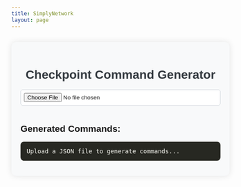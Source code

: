 ```yaml
---
title: SimplyNetwork
layout: page
---
```


  <style>
    .checkpoint-generator {
      font-family: 'Arial', sans-serif;
      background-color: #f8f9fa;
      padding: 1.5em;
      max-width: 800px;
      margin: 2em auto;
      border-radius: 10px;
      box-shadow: 0 0 15px rgba(0, 0, 0, 0.1);
    }

    .checkpoint-generator h1 {
      text-align: center;
      color: #343a40;
    }

    .checkpoint-generator input[type="file"] {
      width: 100%;
      margin-bottom: 1em;
      padding: 0.5em;
      border: 1px solid #ced4da;
      border-radius: 5px;
      background-color: #fff;
    }

    .checkpoint-generator button {
      background-color: #007bff;
      color: #fff;
      padding: 0.5em 1em;
      border: none;
      border-radius: 5px;
      cursor: pointer;
      margin-bottom: 1em;
      display: inline-block;
    }

    .checkpoint-generator button:hover {
      background-color: #0056b3;
    }

    .checkpoint-generator .code-container {
      position: relative;
      margin-top: 1em;
      text-align: left;
    }

    .checkpoint-generator pre {
      background-color: #272822;
      color: #f8f8f2;
      padding: 1em;
      overflow-x: auto;
      border-radius: 8px;
      max-height: 400px;
      white-space: pre-wrap;
    }

    .checkpoint-generator .copy-btn {
      position: absolute;
      top: 0.5em;
      right: 0.5em;
      background-color: #28a745;
      color: #fff;
      border: none;
      padding: 0.5em;
      border-radius: 5px;
      cursor: pointer;
      font-size: 0.9em;
    }

    .checkpoint-generator .copy-btn:hover {
      background-color: #218838;
    }
  </style>

<div class="checkpoint-generator">
    <h1>Checkpoint Command Generator</h1>
    <input type="file" id="fileInput" accept=".json">
    <button id="downloadBtn" style="display: none;">Download mcfunction File</button>
    <h2>Generated Commands:</h2>
    <div class="code-container">
      <button class="copy-btn" id="copyBtn" style="display: none;">Copy Code</button>
      <pre id="output">Upload a JSON file to generate commands...</pre>
    </div>
</div>

  <script>
    document.getElementById('fileInput').addEventListener('change', handleFileUpload);
    const copyBtn = document.getElementById('copyBtn');

    function handleFileUpload(event) {
      const file = event.target.files[0];
      if (file) {
        const reader = new FileReader();
        reader.onload = function(e) {
          try {
            const json = JSON.parse(e.target.result);
            const commands = generateCommands(json);
            document.getElementById('output').textContent = commands;
            document.getElementById('downloadBtn').style.display = 'inline-block';
            copyBtn.style.display = 'inline-block';
            document.getElementById('downloadBtn').onclick = () => downloadFile(commands);
          } catch (error) {
            alert('Invalid JSON file!');
          }
        };
        reader.readAsText(file);
      }
    }

    function generateCommands(data) {
      let result = '';
      data.forEach(entry => {
        const number = entry.number;
        const [x, y, z] = entry.coordinates.split(' ');
        const coords = `${x} ${y} ${z}`;
        result += `#Checkpoint ${number}\n`;
        result += `execute as @a[tag=parkourCheckpoint${number},scores={parkour_checkpoints=!${number}}] at @s[x=${x},y=${y},z=${z},dy=0] run playsound note.pling @s ^ ^1 ^1 1 2\n`;
        result += `execute as @a[tag=parkourCheckpoint${number},scores={parkour_checkpoints=!${number}}] at @s[x=${x},y=${y},z=${z},dy=0] run title @s actionbar §aCheckpoint #${number}\n`;
        result += `execute as @a[tag=parkourCheckpoint${number},scores={parkour_checkpoints=!${number}}] at @s[x=${x},y=${y},z=${z},dy=0] run scoreboard players set @s parkour_checkpoints ${number}\n\n`;

        result += `execute as @a[tag=!parkourCheckpoint${number}] at @s[tag=!hasRestartParkour,x=${x},y=${y},z=${z},dy=0] run playsound random.toast @s ^ ^1 ^1 1 2\n`;
        result += `execute as @a[tag=!parkourCheckpoint${number}] at @s[tag=!hasRestartParkour,x=${x},y=${y},z=${z},dy=0] run particle minecraft:totem_particle ~ ~1 ~\n`;
        result += `execute as @a[tag=!parkourCheckpoint${number}] at @s[tag=!hasRestartParkour,x=${x},y=${y},z=${z},dy=0] run title @s actionbar §aCheckpoint #${number} §8[§7+10xp§8]\n`;
        result += `execute as @a[tag=!parkourCheckpoint${number}] at @s[tag=!hasRestartParkour,x=${x},y=${y},z=${z},dy=0] run scoreboard players set @s parkour_checkpoints ${number}\n`;
        result += `execute as @a[tag=!parkourCheckpoint${number}] at @s[tag=!hasRestartParkour,x=${x},y=${y},z=${z},dy=0] run scoreboard players add @s parkour_level_xp 10\n`;
        result += `execute as @a[tag=!parkourCheckpoint${number}] at @s[tag=!hasRestartParkour,x=${x},y=${y},z=${z},dy=0] run tag @s add parkourCheckpoint${number}\n\n`;
        
        result += `execute as @a[tag=!parkourCheckpoint${number}] at @s[tag=hasRestartParkour,x=${x},y=${y},z=${z},dy=0] run playsound random.toast @s ^ ^1 ^1 1 2\n`;
        result += `execute as @a[tag=!parkourCheckpoint${number}] at @s[tag=hasRestartParkour,x=${x},y=${y},z=${z},dy=0] run particle minecraft:totem_particle ~ ~1 ~\n`;
        result += `execute as @a[tag=!parkourCheckpoint${number}] at @s[tag=hasRestartParkour,x=${x},y=${y},z=${z},dy=0] run title @s actionbar §aCheckpoint #${number} §8[§7+5xp§8]\n`;
        result += `execute as @a[tag=!parkourCheckpoint${number}] at @s[tag=hasRestartParkour,x=${x},y=${y},z=${z},dy=0] run scoreboard players set @s parkour_checkpoints ${number}\n`;
        result += `execute as @a[tag=!parkourCheckpoint${number}] at @s[tag=hasRestartParkour,x=${x},y=${y},z=${z},dy=0] run scoreboard players add @s parkour_level_xp 5\n`;
        result += `execute as @a[tag=!parkourCheckpoint${number}] at @s[tag=hasRestartParkour,x=${x},y=${y},z=${z},dy=0] run tag @s add parkourCheckpoint${number}\n\n`;

        result += `spawnpoint @a[tag=inGameParkour,scores={parkour_checkpoints=${number}}] ${coords}\n\n`;
      });
      return result;
    }

    function downloadFile(content) {
      const blob = new Blob([content], { type: 'text/plain' });
      const url = URL.createObjectURL(blob);
      const link = document.createElement('a');
      link.href = url;
      link.download = 'checkpoints.mcfunction';
      link.click();
      URL.revokeObjectURL(url);
    }

    copyBtn.addEventListener('click', () => {
      const output = document.getElementById('output').textContent;
      navigator.clipboard.writeText(output).then(() => {
        copyBtn.textContent = 'Copied!';
        setTimeout(() => copyBtn.textContent = 'Copy Code', 2000);
      }).catch(err => {
        alert('Failed to copy code.');
        console.error(err);
      });
    });
  </script>